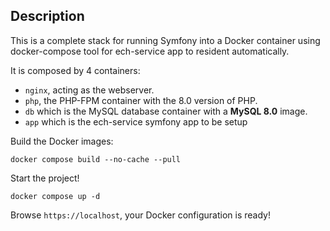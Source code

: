 ## Description

This is a complete stack for running Symfony into a Docker container using docker-compose tool for ech-service app to resident automatically.

It is composed by 4 containers:

- `nginx`, acting as the webserver.
- `php`, the PHP-FPM container with the 8.0 version of PHP.
- `db` which is the MySQL database container with a **MySQL 8.0** image.
- `app` which is the ech-service symfony app to be setup

Build the Docker images:

    docker compose build --no-cache --pull

Start the project!

    docker compose up -d

Browse `https://localhost`, your Docker configuration is ready!
